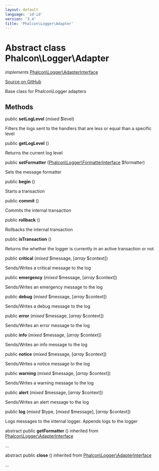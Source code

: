 ```yaml
---
layout: default
language: 'id-id'
version: '3.4'
title: 'Phalcon\Logger\Adapter'
---
```


# Abstract class **Phalcon\Logger\Adapter**

*implements* [Phalcon\Logger\AdapterInterface](/3.4/en/api/Phalcon_Logger_AdapterInterface)

<a href="https://github.com/phalcon/cphalcon/tree/v3.4.0/phalcon/logger/adapter.zep" class="btn btn-default btn-sm">Source on GitHub</a>

Base class for Phalcon\Logger adapters

## Methods

public **setLogLevel** (*mixed* $level)

Filters the logs sent to the handlers that are less or equal than a specific level

public **getLogLevel** ()

Returns the current log level

public **setFormatter** ([Phalcon\Logger\FormatterInterface](/3.4/en/api/Phalcon_Logger_FormatterInterface) $formatter)

Sets the message formatter

public **begin** ()

Starts a transaction

public **commit** ()

Commits the internal transaction

public **rollback** ()

Rollbacks the internal transaction

public **isTransaction** ()

Returns the whether the logger is currently in an active transaction or not

public **critical** (*mixed* $message, [*array* $context])

Sends/Writes a critical message to the log

public **emergency** (*mixed* $message, [*array* $context])

Sends/Writes an emergency message to the log

public **debug** (*mixed* $message, [*array* $context])

Sends/Writes a debug message to the log

public **error** (*mixed* $message, [*array* $context])

Sends/Writes an error message to the log

public **info** (*mixed* $message, [*array* $context])

Sends/Writes an info message to the log

public **notice** (*mixed* $message, [*array* $context])

Sends/Writes a notice message to the log

public **warning** (*mixed* $message, [*array* $context])

Sends/Writes a warning message to the log

public **alert** (*mixed* $message, [*array* $context])

Sends/Writes an alert message to the log

public **log** (*mixed* $type, [*mixed* $message], [*array* $context])

Logs messages to the internal logger. Appends logs to the logger

abstract public **getFormatter** () inherited from [Phalcon\Logger\AdapterInterface](/3.4/en/api/Phalcon_Logger_AdapterInterface)

...

abstract public **close** () inherited from [Phalcon\Logger\AdapterInterface](/3.4/en/api/Phalcon_Logger_AdapterInterface)

...